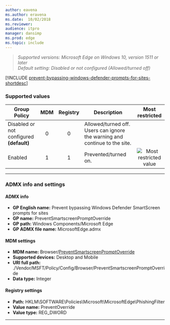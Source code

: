 ```yaml
---
author: eavena
ms.author: eravena
ms.date:  10/02/2018
ms.reviewer: 
audience: itpro
manager: dansimp
ms.prod: edge
ms.topic: include
---
```


<!-- ## Prevent bypassing Windows Defender SmartScreen prompts for sites -->
>*Supported versions: Microsoft Edge on Windows 10, version 1511 or later*<br>
>*Default setting:  Disabled or not configured (Allowed/turned off)*

[!INCLUDE [prevent-bypassing-windows-defender-prompts-for-sites-shortdesc](../shortdesc/prevent-bypassing-windows-defender-prompts-for-sites-shortdesc.md)]

### Supported values

|                Group Policy                 | MDM | Registry |                                Description                                 |                 Most restricted                  |
|---------------------------------------------|:---:|:--------:|----------------------------------------------------------------------------|:------------------------------------------------:|
| Disabled or not configured<br>**(default)** |  0  |    0     | Allowed/turned off. Users can ignore the warning and continue to the site. |                                                  |
|                   Enabled                   |  1  |    1     |                            Prevented/turned on.                            | ![Most restricted value](../images/check-gn.png) |

---

### ADMX info and settings
#### ADMX info
- **GP English name:** Prevent bypassing Windows Defender SmartScreen prompts for sites 
- **GP name:** PreventSmartscreenPromptOverride
- **GP path:** Windows Components/Microsoft Edge
- **GP ADMX file name:** MicrosoftEdge.admx

#### MDM settings
- **MDM name:** Browser/[PreventSmartscreenPromptOverride](https://docs.microsoft.com/windows/client-management/mdm/policy-csp-browser#browser-preventsmartscreenpromptoverride)
- **Supported devices:** Desktop and Mobile
- **URI full path:** ./Vendor/MSFT/Policy/Config/Browser/PreventSmartscreenPromptOverride 
- **Data type:** Integer

#### Registry settings
- **Path:** HKLM\SOFTWARE\Policies\Microsoft\MicrosoftEdge\PhishingFilter 
- **Value name:** PreventOverride
- **Value type:** REG_DWORD

<hr>
